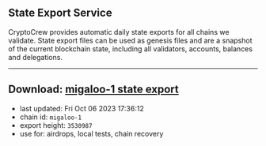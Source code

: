 ## State Export Service
CryptoCrew provides automatic daily state exports for all chains we validate. State export files can be used as genesis files and are a snapshot of the current blockchain state, including all validators, accounts, balances and delegations.

---
**Download: [migaloo-1 state export](https://dl.ccvalidators.com/SERVICE/migaloo/migaloo-1_export_3530987.json)**
---

- last updated: Fri Oct 06 2023 17:36:12
- chain id: `migaloo-1`
- export height: `3530987`
- use for: airdrops, local tests, chain recovery
